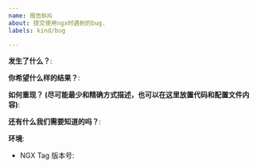 ```yaml
---
name: 报告BUG
about: 提交使用ngx时遇到的bug.
labels: kind/bug

---
```


<!-- 请使用次模板提交您在使用中发现的BUG. -->

**发生了什么？**:

**你希望什么样的结果？**:

**如何重现？ (尽可能最少和精确方式描述，也可以在这里放置代码和配置文件内容)**:

**还有什么我们需要知道的吗？**:

**环境**:
- NGX Tag 版本号: 

